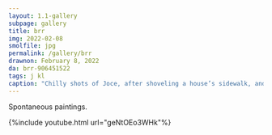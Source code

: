 ```yaml
---
layout: 1.1-gallery
subpage: gallery
title: brr
img: 2022-02-08
smolfile: jpg
permalink: /gallery/brr
drawnon: February 8, 2022
da: brr-906451522
tags: j kl
caption: "Chilly shots of Joce, after shoveling a house’s sidewalk, and Kay Lin, enjoying a hot drink by a snowy window."
---
```

Spontaneous paintings.

{%include youtube.html url="geNtOEo3WHk"%}